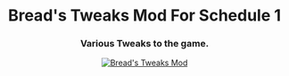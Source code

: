 <h1 align="center">Bread's Tweaks Mod For Schedule 1</h1>
<h3 align="center">Various Tweaks to the game.</h3>

<p align="center">
  <a href="https://www.nexusmods.com/schedule1/mods/163"><img src="https://img.shields.io/badge/Bread's Tweaks Mod-232634?style=for-the-badge&logo=nexus-mods&logoColor=232634&color=D98F40" alt="Bread's Tweaks Mod"></a>
</p>

